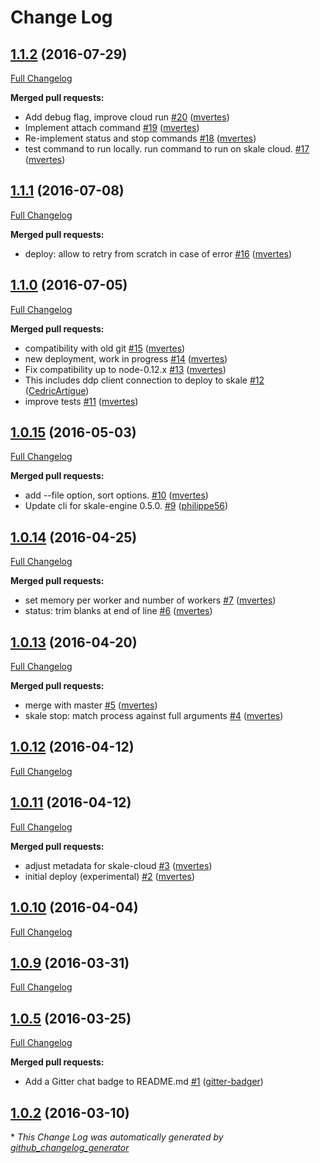 # Change Log

## [1.1.2](https://github.com/skale-me/skale-cli/tree/1.1.2) (2016-07-29)
[Full Changelog](https://github.com/skale-me/skale-cli/compare/1.1.1...1.1.2)

**Merged pull requests:**

- Add debug flag, improve cloud run [\#20](https://github.com/skale-me/skale-cli/pull/20) ([mvertes](https://github.com/mvertes))
- Implement attach command [\#19](https://github.com/skale-me/skale-cli/pull/19) ([mvertes](https://github.com/mvertes))
- Re-implement status and stop commands [\#18](https://github.com/skale-me/skale-cli/pull/18) ([mvertes](https://github.com/mvertes))
- test command to run locally. run command to run on skale cloud. [\#17](https://github.com/skale-me/skale-cli/pull/17) ([mvertes](https://github.com/mvertes))

## [1.1.1](https://github.com/skale-me/skale-cli/tree/1.1.1) (2016-07-08)
[Full Changelog](https://github.com/skale-me/skale-cli/compare/1.1.0...1.1.1)

**Merged pull requests:**

- deploy: allow to retry from scratch in case of error [\#16](https://github.com/skale-me/skale-cli/pull/16) ([mvertes](https://github.com/mvertes))

## [1.1.0](https://github.com/skale-me/skale-cli/tree/1.1.0) (2016-07-05)
[Full Changelog](https://github.com/skale-me/skale-cli/compare/1.0.15...1.1.0)

**Merged pull requests:**

- compatibility with old git [\#15](https://github.com/skale-me/skale-cli/pull/15) ([mvertes](https://github.com/mvertes))
- new deployment, work in progress [\#14](https://github.com/skale-me/skale-cli/pull/14) ([mvertes](https://github.com/mvertes))
- Fix compatibility up to node-0.12.x [\#13](https://github.com/skale-me/skale-cli/pull/13) ([mvertes](https://github.com/mvertes))
- This includes ddp client connection to deploy to skale [\#12](https://github.com/skale-me/skale-cli/pull/12) ([CedricArtigue](https://github.com/CedricArtigue))
- improve tests [\#11](https://github.com/skale-me/skale-cli/pull/11) ([mvertes](https://github.com/mvertes))

## [1.0.15](https://github.com/skale-me/skale-cli/tree/1.0.15) (2016-05-03)
[Full Changelog](https://github.com/skale-me/skale-cli/compare/1.0.14...1.0.15)

**Merged pull requests:**

- add --file option, sort options. [\#10](https://github.com/skale-me/skale-cli/pull/10) ([mvertes](https://github.com/mvertes))
- Update cli for skale-engine 0.5.0. [\#9](https://github.com/skale-me/skale-cli/pull/9) ([philippe56](https://github.com/philippe56))

## [1.0.14](https://github.com/skale-me/skale-cli/tree/1.0.14) (2016-04-25)
[Full Changelog](https://github.com/skale-me/skale-cli/compare/1.0.13...1.0.14)

**Merged pull requests:**

- set memory per worker and number of workers [\#7](https://github.com/skale-me/skale-cli/pull/7) ([mvertes](https://github.com/mvertes))
- status: trim blanks at end of line [\#6](https://github.com/skale-me/skale-cli/pull/6) ([mvertes](https://github.com/mvertes))

## [1.0.13](https://github.com/skale-me/skale-cli/tree/1.0.13) (2016-04-20)
[Full Changelog](https://github.com/skale-me/skale-cli/compare/1.0.12...1.0.13)

**Merged pull requests:**

- merge with master [\#5](https://github.com/skale-me/skale-cli/pull/5) ([mvertes](https://github.com/mvertes))
- skale stop: match process against full arguments [\#4](https://github.com/skale-me/skale-cli/pull/4) ([mvertes](https://github.com/mvertes))

## [1.0.12](https://github.com/skale-me/skale-cli/tree/1.0.12) (2016-04-12)
[Full Changelog](https://github.com/skale-me/skale-cli/compare/1.0.11...1.0.12)

## [1.0.11](https://github.com/skale-me/skale-cli/tree/1.0.11) (2016-04-12)
[Full Changelog](https://github.com/skale-me/skale-cli/compare/1.0.10...1.0.11)

**Merged pull requests:**

- adjust metadata for skale-cloud [\#3](https://github.com/skale-me/skale-cli/pull/3) ([mvertes](https://github.com/mvertes))
- initial deploy \(experimental\) [\#2](https://github.com/skale-me/skale-cli/pull/2) ([mvertes](https://github.com/mvertes))

## [1.0.10](https://github.com/skale-me/skale-cli/tree/1.0.10) (2016-04-04)
[Full Changelog](https://github.com/skale-me/skale-cli/compare/1.0.9...1.0.10)

## [1.0.9](https://github.com/skale-me/skale-cli/tree/1.0.9) (2016-03-31)
[Full Changelog](https://github.com/skale-me/skale-cli/compare/1.0.5...1.0.9)

## [1.0.5](https://github.com/skale-me/skale-cli/tree/1.0.5) (2016-03-25)
[Full Changelog](https://github.com/skale-me/skale-cli/compare/1.0.2...1.0.5)

**Merged pull requests:**

- Add a Gitter chat badge to README.md [\#1](https://github.com/skale-me/skale-cli/pull/1) ([gitter-badger](https://github.com/gitter-badger))

## [1.0.2](https://github.com/skale-me/skale-cli/tree/1.0.2) (2016-03-10)


\* *This Change Log was automatically generated by [github_changelog_generator](https://github.com/skywinder/Github-Changelog-Generator)*